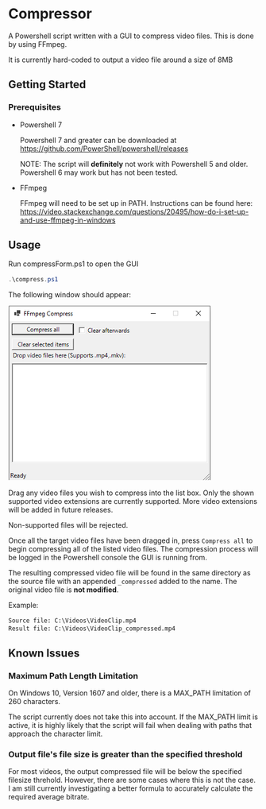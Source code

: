 # Compressor

A Powershell script written with a GUI to compress video files. This is done by using FFmpeg.

 It is currently hard-coded to output a video file around a size of 8MB

## Getting Started

### Prerequisites

- Powershell 7

    Powershell 7 and greater can be downloaded at https://github.com/PowerShell/powershell/releases

    NOTE: The script will **definitely** not work with Powershell 5 and older. Powershell 6 may work but has not been tested.

- FFmpeg
  
  FFmpeg will need to be set up in PATH. Instructions can be found here: https://video.stackexchange.com/questions/20495/how-do-i-set-up-and-use-ffmpeg-in-windows

## Usage

Run compressForm.ps1 to open the GUI

```powershell
.\compress.ps1
```

The following window should appear:

![Main UI](assets/main_ui.png)

Drag any video files you wish to compress into the list box. Only the shown supported video extensions are currently supported. More video extensions will be added in future releases.

Non-supported files will be rejected.

Once all the target video files have been dragged in, press `Compress all` to begin compressing all of the listed video files. The compression process will be logged in the Powershell console the GUI is running from.

The resulting compressed video file will be found in the same directory as the source file with an appended `_compressed` added to the name. The original video file is **not modified**.

Example:
```
Source file: C:\Videos\VideoClip.mp4
Result file: C:\Videos\VideoClip_compressed.mp4
```

## Known Issues

### Maximum Path Length Limitation

On Windows 10, Version 1607 and older, there is a MAX_PATH limitation of 260 characters.

The script currently does not take this into account. If the MAX_PATH limit is active, it is highly likely that the script will fail when dealing with paths that approach the character limit.

### Output file's file size is greater than the specified threshold

For most videos, the output compressed file will be below the specified filesize threhold. However, there are some cases where this is not the case. I am still currently investigating a better formula to accurately calculate the required average bitrate.
